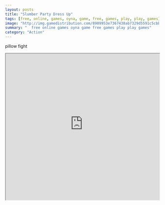 ```yaml
---
layout: posts
title: "Slumber Party Dress Up"
tags: [free, online, games, oyna, game, free, games, play, play, games]
image: "http://img.gamedistribution.com/8909953e7367438ab7329d5591c5cbb8.jpg"
summary: "  free online games oyna game free games play play games"
category: "Action"
---
```


pillow fight

<iframe width="100%" height="480px;" src="http://flash.gamedistribution.com?game=8909953e7367438ab7329d5591c5cbb8"></iframe>